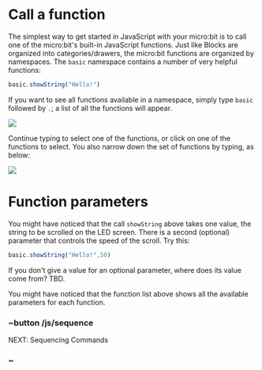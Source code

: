 # Call a function

The simplest way to get started in JavaScript with your micro:bit is to
call one of the micro:bit's built-in JavaScript functions. Just like Blocks
are organized into categories/drawers, the micro:bit functions are organized by
namespaces.  The `basic` namespace contains a number of very helpful
functions:

```typescript
basic.showString("Hello!")
```

If you want to see all functions available in a namespace, simply type `basic`
followed by `.`; a list of all the functions will appear. 

![](/static/mb/js/basicFuns.png)

Continue typing to select one of the functions, or click on one of the functions
to select. You also narrow down the set of functions by typing, as below:

![](/static/mb/js/basicIntell.png)

# Function parameters

You might have noticed that the call `showString` above takes one value, 
the string to be scrolled on the LED screen. There is a second (optional)
parameter that controls the speed of the scroll. Try this:

```typescript
basic.showString("Hello!",50)
```

If you don't give a value for an optional parameter, where does its value
come from? TBD. 

You might have noticed that the function list above shows all
the available parameters for each function. 

### ~button /js/sequence
NEXT: Sequencing Commands
### ~
